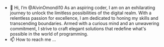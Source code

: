 - 👋 Hi, I’m @AlvinOmondi10
As an aspiring coder, I am on an exhilarating journey to unlock the limitless possibilities of the digital realm. 
With a relentless passion for excellence, I am dedicated to honing my skills and transcending boundaries. 
Armed with a curious mind and an unwavering commitment, I strive to craft elegant solutions that 
redefine what's possible in the world of programming.
- 📫 How to reach me ...

<!---
AlvinOmondi10/AlvinOmondi10 is a ✨ special ✨ repository because its `README.md` (this file) appears on your GitHub profile.
You can click the Preview link to take a look at your changes.
--->
